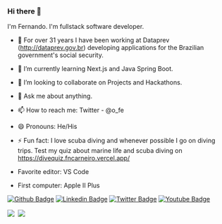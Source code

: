 ### Hi there 👋

I'm Fernando. I'm fullstack software developer.

- 🔭 For over 31 years I have been working at Dataprev (http://dataprev.gov.br) developing applications for the Brazilian government's social security.
- 🌱 I’m currently learning Next.js and Java Spring Boot.
- 👯 I’m looking to collaborate on Projects and Hackathons.
- 💬 Ask me about anything.
- 📫 How to reach me: Twitter - @o_fe
- 😄 Pronouns: He/His
- ⚡ Fun fact: I love scuba diving and whenever possible I go on diving trips. Test my quiz about marine life and scuba diving on https://divequiz.fncarneiro.vercel.app/

- Favorite editor: VS Code 
- First computer: Apple II Plus


[![Github Badge](https://img.shields.io/badge/-Github-000?style=flat-square&logo=Github&logoColor=white&link=https://github.com/fncarneiro)](https://github.com/fncarneiro)
[![Linkedin Badge](https://img.shields.io/badge/-LinkedIn-blue?style=flat-square&logo=Linkedin&logoColor=white&link=https://www.linkedin.com/in/fncarneiro/)](https://www.linkedin.com/in/fncarneiro/)
[![Twitter Badge](https://img.shields.io/badge/-Twitter-1ca0f1?style=flat-square&labelColor=1ca0f1&logo=twitter&logoColor=white&link=https://twitter.com/o_fe)](https://twitter.com/o_fe)
[![Youtube Badge](https://img.shields.io/badge/-YouTube-ff0000?style=flat-square&labelColor=ff0000&logo=youtube&logoColor=white&link=https://www.youtube.com/user/fncarneiro)](https://www.youtube.com/user/fncarneiro)


<div><img align="center" src="https://github-readme-stats.vercel.app/api/top-langs/?username=fncarneiro&layout=compact" />&nbsp;&nbsp;<img align="center" src="https://github-readme-stats.vercel.app/api?username=fncarneiro&count_private=true&show_icons=true&theme=default&hide_rank=true&disable_animations=true&custom_title=Stats" /></div>
